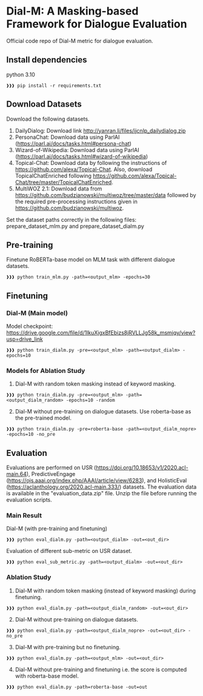 # Dial-M: A Masking-based Framework for Dialogue Evaluation
Official code repo of Dial-M metric for dialogue evaluation.

## Install dependencies
python 3.10
```console
❱❱❱ pip install -r requirements.txt
```

## Download Datasets
Download the following datasets. 

1. DailyDialog: Download link http://yanran.li/files/ijcnlp_dailydialog.zip
2. PersonaChat: Download data using ParlAI (https://parl.ai/docs/tasks.html#persona-chat)
3. Wizard-of-Wikipedia: Download data using ParlAI (https://parl.ai/docs/tasks.html#wizard-of-wikipedia)
4. Topical-Chat: Download data by following the instructions of https://github.com/alexa/Topical-Chat. Also, download TopicalChatEnriched following https://github.com/alexa/Topical-Chat/tree/master/TopicalChatEnriched.
5. MultiWOZ 2.1: Download data from https://github.com/budzianowski/multiwoz/tree/master/data followed by the required pre-processing instructions given in https://github.com/budzianowski/multiwoz.

Set the dataset paths correctly in the following files: prepare_dataset_mlm.py and prepare_dataset_dialm.py

## Pre-training 
Finetune RoBERTa-base model on MLM task with different dialogue datasets. 
```console
❱❱❱ python train_mlm.py -path=<output_mlm> -epochs=30
```

## Finetuning 
### Dial-M (Main model) 
Model checkpoint: https://drive.google.com/file/d/1lkuXjgxBfEbizs8jRVLLJg58k_msmjqy/view?usp=drive_link
```console
❱❱❱ python train_dialm.py -pre=<output_mlm> -path=<output_dialm> -epochs=10
```

### Models for Ablation Study
1. Dial-M with random token masking instead of keyword masking.
```console
❱❱❱ python train_dialm.py -pre=<output_mlm> -path=<output_dialm_random> -epochs=10 -random
```

2. Dial-M without pre-training on dialogue datasets. Use roberta-base as the pre-trained model.
```console
❱❱❱ python train_dialm.py -pre=roberta-base -path=<output_dialm_nopre> -epochs=10 -no_pre
```

## Evaluation
Evaluations are performed on USR (https://doi.org/10.18653/v1/2020.acl-main.64), PredictiveEngage (https://ojs.aaai.org/index.php/AAAI/article/view/6283), and HolisticEval (https://aclanthology.org/2020.acl-main.333/) datasets. The evaluation data is available in the "evaluation_data.zip" file. Unzip the file before running the evaluation scripts.

### Main Result
Dial-M (with pre-training and finetuning)
```console
❱❱❱ python eval_dialm.py -path=<output_dialm> -out=<out_dir>
```

Evaluation of different sub-metric on USR dataset.
```console
❱❱❱ python eval_sub_metric.py -path=<output_dialm> -out=<out_dir>
```

### Ablation Study
1. Dial-M with random token masking (instead of keyword masking) during finetuning.
```console
❱❱❱ python eval_dialm.py -path=<output_dialm_random> -out=<out_dir>
```

2. Dial-M without pre-training on dialogue datasets.
```console
❱❱❱ python eval_dialm.py -path=<output_dialm_nopre> -out=<out_dir> -no_pre
```

3. Dial-M with pre-training but no finetuning.
```console
❱❱❱ python eval_dialm.py -path=<output_mlm> -out=<out_dir>
```

4. Dial-M without pre-training and finetuning i.e. the score is computed with roberta-base model.
```console
❱❱❱ python eval_dialm.py -path=roberta-base -out=out
```
